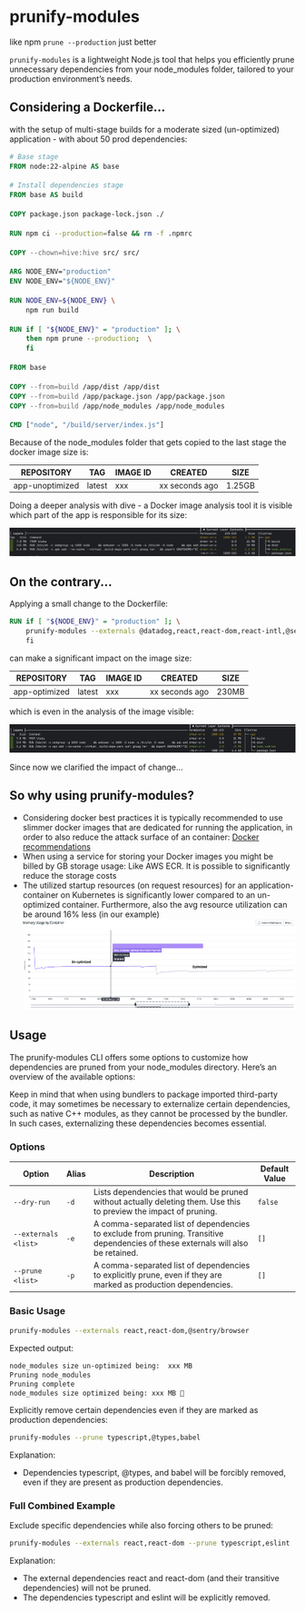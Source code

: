 # prunify-modules

like npm `prune --production` just better

`prunify-modules` is a lightweight Node.js tool that helps you efficiently prune unnecessary dependencies from your node_modules folder, tailored to your production environment’s needs.

## Considering a Dockerfile...

with the setup of multi-stage builds for a moderate sized (un-optimized) application - with about 50 prod dependencies:

````Dockerfile
# Base stage
FROM node:22-alpine AS base

# Install dependencies stage
FROM base AS build

COPY package.json package-lock.json ./

RUN npm ci --production=false && rm -f .npmrc

COPY --chown=hive:hive src/ src/

ARG NODE_ENV="production"
ENV NODE_ENV="${NODE_ENV}"

RUN NODE_ENV=${NODE_ENV} \
    npm run build

RUN if [ "${NODE_ENV}" = "production" ]; \
    then npm prune --production;  \
    fi

FROM base

COPY --from=build /app/dist /app/dist
COPY --from=build /app/package.json /app/package.json
COPY --from=build /app/node_modules /app/node_modules

CMD ["node", "/build/server/index.js"]
````

Because of the node_modules folder that gets copied to the last stage the docker image size is:

| REPOSITORY          | TAG    | IMAGE ID | CREATED        | SIZE   |
|---------------------|--------|----------|----------------|--------|
| app-unoptimized     | latest | xxx      | xx seconds ago | 1.25GB |

Doing a deeper analysis with dive - a Docker image analysis tool it is visible which part of the app is responsible for its size:

<img alt="dive-into-unoptimized-app" height="50" src="./doc/dive-into-unoptimized-app.png" width="550"/>

## On the contrary...

Applying a small change to the Dockerfile:

````Dockerfile
RUN if [ "${NODE_ENV}" = "production" ]; \
    prunify-modules --externals @datadog,react,react-dom,react-intl,@sentry/browser,@sentry/core --prune typescript,babel,react-native,@types,eslint \
    fi
````

can make a significant impact on the image size:


| REPOSITORY        | TAG    | IMAGE ID | CREATED        | SIZE    |
|-------------------|--------|----------|----------------|---------|
| app-optimized     | latest | xxx      | xx seconds ago | 230MB   |

which is even in the analysis of the image visible:

<img alt="dive-into-optimized-app" height="50" src="./doc/dive-into-optimized-app.png" width="550"/>


Since now we clarified the impact of change...

## So why using prunify-modules?

* Considering docker best practices it is typically recommended to use slimmer docker images that are dedicated for running the application, in order to also reduce the attack surface of an container: [Docker recommendations](https://docs.docker.com/build/building/best-practices/#:~:text=You%20should%20also,the%20attack%20surface.)
* When using a service for storing your Docker images you might be billed by GB storage usage: Like AWS ECR. It is possible to significantly reduce the storage costs
* The utilized startup resources (on request resources) for an application-container on Kubernetes is significantly lower compared to an un-optimized container. Furthermore, also the avg resource utilization can be around 16% less (in our example)
  <img alt="resource-utilization-app" height="160" src="./doc/resource-utilization-app.png" width="550"/>

## Usage

The prunify-modules CLI offers some options to customize how dependencies are pruned from your node_modules directory. Here’s an overview of the available options:

Keep in mind that when using bundlers to package imported third-party code, it may sometimes be necessary to externalize certain dependencies, such as native C++ modules, as they cannot be processed by the bundler. In such cases, externalizing these dependencies becomes essential.

### Options

| **Option**           | **Alias**  | **Description**                                                                                                                    | **Default Value** |
|-----------------------|-------------|------------------------------------------------------------------------------------------------------------------------------------|-------------------|
| `--dry-run`           | `-d`        | Lists dependencies that would be pruned without actually deleting them. Use this to preview the impact of pruning.                 | `false`           |
| `--externals <list>`  | `-e`        | A comma-separated list of dependencies to exclude from pruning. Transitive dependencies of these externals will also be retained.  | `[]`              |
| `--prune <list>`      | `-p`        | A comma-separated list of dependencies to explicitly prune, even if they are marked as production dependencies.                    | `[]`              |


### Basic Usage

```bash
prunify-modules --externals react,react-dom,@sentry/browser
```

Expected output:

```
node_modules size un-optimized being:  xxx MB  
Pruning node_modules  
Pruning complete  
node_modules size optimized being: xxx MB 🚀
```

Explicitly remove certain dependencies even if they are marked as production dependencies:

```bash
prunify-modules --prune typescript,@types,babel
```

Explanation:
-	Dependencies typescript, @types, and babel will be forcibly removed, even if they are present as production dependencies.

### Full Combined Example

Exclude specific dependencies while also forcing others to be pruned:

```bash
prunify-modules --externals react,react-dom --prune typescript,eslint
```

Explanation:
-	The external dependencies react and react-dom (and their transitive dependencies) will not be pruned.
-	The dependencies typescript and eslint will be explicitly removed.



